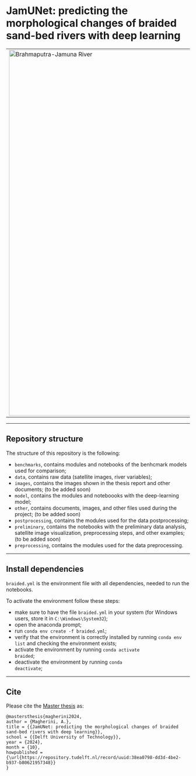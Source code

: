 # JamUNet: predicting the morphological changes of braided sand-bed rivers with deep learning

<table>
  <tr>
    <td>
      <img src=".\images\1994-01-25.png" width="1000" alt="Brahmaputra-Jamuna River">
    </td>
    <td>
      <p style="font-size: 16px;">
        This repository stores the data, code, and other files necessary for the completion of the Master's thesis of <a href="https://nl.linkedin.com/in/antonio-magherini-4349b2229">Antonio Magherini</a>, student of the MSc Civil Engineering program - Hydraulic Engineering track, with a specialisation in River Engineering 
        at the <a href="https://www.tudelft.nl/citg">Faculty of Civil Engineering and Geosciences</a> of Delft University of Technology (TU Delft).
      </p>
      <p style="font-size: 16px;">
        The thesis was carried out in collaboration with <a href="https://www.deltares.nl/en">Deltares</a>. The manuscript can be found at <a href="https://repository.tudelft.nl/record/uuid:38ea0798-dd3d-4be2-b937-b80621957348">TU Delft repository</a>.
      </p>
      <p style="font-size: 16px;">
        For any information, feel free to contact the author at: <a href="mailto:antonio.magherini@gmail.com"><em>antonio.magherini@gmail.com</em></a>.
      </p>
      <p style="margin-top: 100px;">
        <em>The image represents the Brahmaputra-Jamuna River at the border between India and Bangladesh. The image was taken on January 25, 1994. It was retrieved from <a href="https://earthengine.google.com/">Google Earth Engine</a> <a href="https://developers.google.com/earth-engine/datasets/catalog/LANDSAT_LT05_C02_T1_L2">USGS Landsat 5 collection</a>.</em>
      </p>
    </td>
  </tr>
</table>

<!-- <div style="display: flex; align-items: center;">
    <div style="flex: 1;">
        <img src=".\images\1994-01-25.png" width="300" alt="Brahmaputra-Jamuna River">
    </div>
    <div style="flex: 2; padding-left: 20px;">
        <p style="font-size: 16px;">
            This repository stores the data, code, and other files necessary for the completion of the Master's thesis of <a href="https://nl.linkedin.com/in/antonio-magherini-4349b2229">Antonio Magherini</a>, student of the MSc Civil Engineering program - Hydraulic Engineering track, with a specialisation in River Engineering 
at the <a href="https://www.tudelft.nl/citg">Faculty of Civil Engineering and Geosciences</a> of Delft University of Technology (TU Delft). 
</p>
<p style="font-size: 16px;">
The thesis was carried out in collaboration with <a href="https://www.deltares.nl/en">Deltares</a>. The manuscript can be found at <a href="https://repository.tudelft.nl/record/uuid:38ea0798-dd3d-4be2-b937-b80621957348">TU Delft repository</a>.
<br>
The thesis committee of this project was composed of <a href="https://www.tudelft.nl/citg/over-faculteit/afdelingen/watermanagement/medewerker/universitair-docent-onderwijzer/dr-riccardo-taormina">Dr. Riccardo Taormina</a> (Committee chairman, TU Delft), <a href="https://www.deltares.nl/en/expertise/our-people/erik-mosselman">Dr. ir. Erik Mosselman</a> (Main supervisor, Deltares & TU Delft), and <a href="https://www.deltares.nl/en/expertise/our-people/victor-chavarrias">Dr. ir. Víctor Chavarrías</a> (Supervisor, Deltares).
</p>
<p style="font-size: 16px;">
For any information, feel free to contact the author at: <a href="mailto:antonio.magherini@gmail.com"><em>antonio.magherini@gmail.com</em></a>. 
</p>
<p style="margin-top: 80px;">
<em>The image represents the Brahmaputra-Jamuna River at the border between India and Bangladesh. The image was taken on January 25, 1994. It was retrieved from <a href="https://earthengine.google.com/">Google Earth Engine</a> <a href="https://developers.google.com/earth-engine/datasets/catalog/LANDSAT_LT05_C02_T1_L2">USGS Landsat 5 collection</a>.</em>
</p>
        </p>
    </div>
</div>  -->

<!-- This repository stores the data, code, and other files necessary for the completion of the Master's thesis of [Antonio Magherini](https://nl.linkedin.com/in/antonio-magherini-4349b2229), student of the MSc Civil Engineering program - Hydraulic Engineering track, with a specialization in River Engineering 
at the [Faculty of Civil Engineering and Geosciences](https://www.tudelft.nl/citg) of Delft University of Technology (TU Delft).
\
The thesis was carried out in collaboration with [Deltares](https://www.deltares.nl/en). The thesis can be found at [TU Delft repository](https://repository.tudelft.nl/record/uuid:38ea0798-dd3d-4be2-b937-b80621957348).

The thesis committee of this project was composed of [Dr. Riccardo Taormina](https://www.tudelft.nl/citg/over-faculteit/afdelingen/watermanagement/medewerker/universitair-docent-onderwijzer/dr-riccardo-taormina) (Committee chairman, TU Delft), [Dr. ir. Erik Mosselman](https://www.deltares.nl/en/expertise/our-people/erik-mosselman) (Main supervisor, Deltares & TU Delft), and [Dr. ir. Víctor Chavarrías](https://www.deltares.nl/en/expertise/our-people/victor-chavarrias) (Supervisor, Deltares).

For any information, feel free to contact the author at: _antonio.magherini@gmail.com_. -->

---

## Repository structure

The structure of this repository is the following:
- <code>benchmarks</code>, contains modules and notebooks of the benhcmark models used for comparison;
- <code>data</code>, contains raw data (satellite images, river variables);
- <code>images</code>, contains the images shown in the thesis report and other documents; (to be added soon)
- <code>model</code>, contains the modules and noteboooks with the deep-learning model;
- <code>other</code>, contains documents, images, and other files used during the project; (to be added soon)
- <code>postprocessing</code>, contains the modules used for the data postprocessing;
- <code>preliminary</code>, contains the notebooks with the preliminary data analysis, satellite image visualization, preprocessing steps, and other examples; (to be added soon)
- <code>preprocessing</code>, contains the modules used for the data preprocessing.

---

## Install dependencies

<code>braided.yml</code> is the environment file with all dependencies, needed to run the notebooks.

To activate the environment follow these steps:

- make sure to have the file <code>braided.yml</code> in your system (for Windows users, store it in <code>C:\Windows\System32</code>);
- open the anaconda prompt;
- run <code>conda env create -f braided.yml</code>;
- verify that the environment is correctly installed by running <code>conda env list</code> and checking the environment exists;
- activate the environment by running <code>conda activate braided</code>;
- deactivate the environment by running <code>conda deactivate</code>;

---

## Cite

Please cite the [Master thesis](https://repository.tudelft.nl/record/uuid:38ea0798-dd3d-4be2-b937-b80621957348) as:

```
@mastersthesis{magherini2024,
author = {Magherini, A.},
title = {{JamUNet: predicting the morphological changes of braided sand-bed rivers with deep learning}},
school = {{Delft University of Technology}},
year = {2024},
month = {10},
howpublished = {\url{https://repository.tudelft.nl/record/uuid:38ea0798-dd3d-4be2-b937-b80621957348}}
}
```
<!-- 
<p align="center" style="margin-top: 1px;"> 
    <img src=".\images\1994-01-25.png" width="400"> 
</p>

<p align="center">
    <em>Brahmaputra-Jamuna River at the border between India and Bangladesh. The image was retrieved<br>from <a href="https://earthengine.google.com/">Google Earth Engine</a> <a href="https://developers.google.com/earth-engine/datasets/catalog/LANDSAT_LT05_C02_T1_L2">USGS Landsat 5 collection</a>. The image was taken on January 25, 1994.</em>
</p> -->
